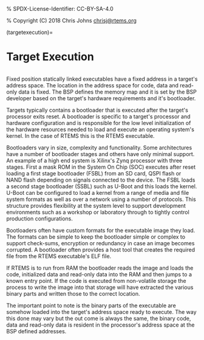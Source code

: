 % SPDX-License-Identifier: CC-BY-SA-4.0

% Copyright (C) 2018 Chris Johns <chrisj@rtems.org>

(targetexecution)=

# Target Execution

```{index} Target Execution
```

Fixed position statically linked executables have a fixed address in a target's
address space. The location in the address space for code, data and read-only
data is fixed. The BSP defines the memory map and it is set by the BSP
developer based on the target's hardware requirements and it's bootloader.

Targets typically contains a bootloader that is executed after the target's
processor exits reset. A bootloader is specific to a target's processor and
hardware configuration and is responsible for the low level initialization of
the hardware resources needed to load and execute an operating system's
kernel. In the case of RTEMS this is the RTEMS executable.

Bootloaders vary in size, complexity and functionality. Some architectures have
a number of bootloader stages and others have only minimal support. An example
of a high end system is Xilinx's Zynq processor with three stages. First a mask
ROM in the System On Chip (SOC) executes after reset loading a first stage
bootloader (FSBL) from an SD card, QSPI flash or NAND flash depending on
signals connected to the device. The FSBL loads a second stage bootloader
(SSBL) such as U-Boot and this loads the kernel. U-Boot can be configured to
load a kernel from a range of media and file system formats as well as over a
network using a number of protocols. This structure provides flexibility at the
system level to support development environments such as a workshop or
laboratory through to tightly control production configurations.

Bootloaders often have custom formats for the executable image they load. The
formats can be simple to keep the bootloader simple or complex to support
check-sums, encryption or redundancy in case an image becomes corrupted. A
bootloader often provides a host tool that creates the required file from the
RTEMS executable's ELF file.

If RTEMS is to run from RAM the bootloader reads the image and loads the code,
initialized data and read-only data into the RAM and then jumps to a known
entry point. If the code is executed from non-volatile storage the process to
write the image into that storage will have extracted the various binary parts
and written those to the correct location.

The important point to note is the binary parts of the executable are somehow
loaded into the target's address space ready to execute. The way this done may
vary but the out come is always the same, the binary code, data and read-only
data is resident in the processor's address space at the BSP defined
addresses.
